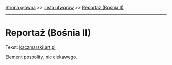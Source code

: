 [Strona główna](../index.md) >> [Lista utworów](../list.md) >> [Reportaż (Bośnia II)](513.md)

---

# Reportaż (Bośnia II)

Tekst: [kaczmarski.art.pl](https://www.kaczmarski.art.pl/tworczosc/wiersze/reportaz-bosnia-ii/)

Element pospolity, nic ciekawego.